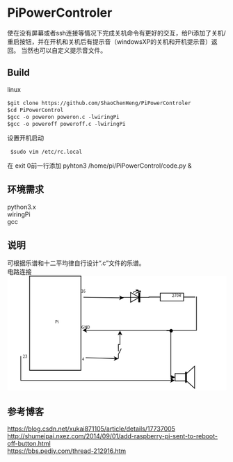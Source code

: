 # PiPowerControler
使在没有屏幕或者ssh连接等情况下完成关机命令有更好的交互，给Pi添加了关机/重启按钮，并在开机和关机后有提示音（windowsXP的关机和开机提示音）返回。
当然也可以自定义提示音文件。

## Build
linux

    $git clone https://github.com/ShaoChenHeng/PiPowerControler  
    $cd PiPowerControl  
    $gcc -o poweron poweron.c -lwiringPi  
    $gcc -o poweroff poweroff.c -lwiringPi  

设置开机启动  

     $sudo vim /etc/rc.local  
在 exit 0前一行添加 pyhton3 /home/pi/PiPowerControl/code.py &  

## 环境需求
python3.x  
wiringPi  
gcc  

## 说明
可根据乐谱和十二平均律自行设计“.c”文件的乐谱。  
电路连接  
 ![image](https://github.com/ShaoChenHeng/PiPowerControler/blob/master/circuit.png)  

## 参考博客
https://blog.csdn.net/xukai871105/article/details/17737005  
http://shumeipai.nxez.com/2014/09/01/add-raspberry-pi-sent-to-reboot-off-button.html  
https://bbs.pediy.com/thread-212916.htm  
